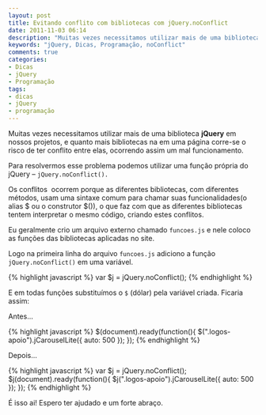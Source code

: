 ```yaml
---
layout: post
title: Evitando conflito com bibliotecas com jQuery.noConflict
date: 2011-11-03 06:14
description: "Muitas vezes necessitamos utilizar mais de uma biblioteca jQuery em nossos projetos, e quanto mais bibliotecas na em uma página corre-se o risco de ter conflito entre elas, ocorrendo assim um mal funcionamento"
keywords: "jQuery, Dicas, Programação, noConflict"
comments: true
categories:
- Dicas
- jQuery
- Programação
tags:
- dicas
- jQuery
- programação
---
```


Muitas vezes necessitamos utilizar mais de uma biblioteca **jQuery** em nossos projetos, e quanto mais bibliotecas na em uma página corre-se o risco de ter conflito entre elas, ocorrendo assim um mal funcionamento.

Para resolvermos esse problema podemos utilizar uma função própria do jQuery – `jQuery.noConflict().`

Os conflitos  ocorrem porque as diferentes bibliotecas, com diferentes métodos, usam uma sintaxe comum para chamar suas funcionalidades(o alias $ ou o construtor $()), o que faz com que as diferentes bibliotecas tentem interpretar o mesmo código, criando estes conflitos.

Eu geralmente crio um arquivo externo chamado `funcoes.js` e nele coloco as funções das bibliotecas aplicadas no site.

Logo na primeira linha do arquivo `funcoes.js` adiciono a função `jQuery.noConflict()` em uma variável.

{% highlight javascript %}
var $j = jQuery.noConflict();
{% endhighlight %}

E em todas funções substituímos o `$` (dólar) pela variável criada. Ficaria assim:

Antes...

{% highlight javascript %}
$(document).ready(function(){
  $(".logos-apoio").jCarouselLite({
    auto: 500
  });
});
{% endhighlight %}

Depois...

{% highlight javascript %}
var $j = jQuery.noConflict();
$j(document).ready(function(){
  $j(".logos-apoio").jCarouselLite({
    auto: 500
  });
});
{% endhighlight %}

É isso ai! Espero ter ajudado e um forte abraço.
